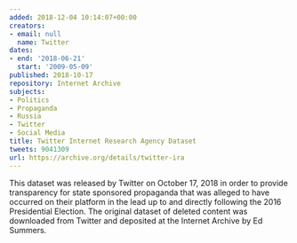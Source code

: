 ```yaml
---
added: 2018-12-04 10:14:07+00:00
creators:
- email: null
  name: Twitter
dates:
- end: '2018-06-21'
  start: '2009-05-09'
published: 2018-10-17
repository: Internet Archive
subjects:
- Politics
- Propaganda
- Russia
- Twitter
- Social Media
title: Twitter Internet Research Agency Dataset
tweets: 9041309
url: https://archive.org/details/twitter-ira
---
```


This dataset was released by Twitter on October 17, 2018 in order to provide transparency for state sponsored propaganda that was alleged to have occurred on their platform in the lead up to and directly following the 2016 Presidential Election. The original dataset of deleted content was downloaded from Twitter and deposited at the Internet Archive by Ed Summers.
